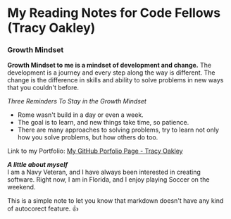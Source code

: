 # My Reading Notes for Code Fellows (Tracy Oakley) 

### Growth Mindset

**Growth Mindset to me is a mindset of development and change.** The development is a journey and every step along the way is different. The change is the difference in skills and ability to solve problems in new ways that you couldn't before.

*Three Reminders To Stay in the Growth Mindset*
* Rome wasn't build in a day or even a week.
* The goal is to learn, and new things take time, so patience.
* There are many approaches to solving problems, try to learn not only how you solve problems, but how others do too.

Link to my Portfolio: [My GitHub Porfolio Page - Tracy Oakley](https://github.com/TracyOakley)

***A little about myself***  
I am a Navy Veteran, and I have always been interested in creating software. Right now, I am in Florida, and I enjoy playing Soccer on the weekend.  

This is a simple note to let you know that markdown doesn't have any kind of autocorect feature. :+1:
